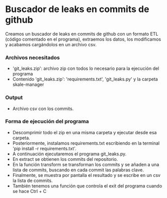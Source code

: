# Buscador de leaks en commits de github
Creamos un buscador de leaks en commits de github con un formato ETL (código comentado en el programa), extraemos los datos, los modificamos y acabamos cargándolos en un archivo csv.
### Archivos necesitados
- 'git_leaks.zip': archivo zip con todos lo necesario para la ejecución del programa
- Contenido 'git_leaks.zip': 'requirements.txt', 'git_leaks.py' y la carpeta skale-manager
### Output
- Archivo csv con los commits.
### Forma de ejecución del programa
- Descomprimir todo el zip en una misma carpeta y ejecutar desde esa carpeta.
- Posteriormente, instalamos requirements.txt escribiendo en la terminal 'pip install -r requirements.txt'.
- A continuación ejecutaremos el programa git_leaks.py.
- En extract se obtienen los commits del repositorio.
- En la función transform se transforman los commits y se añaden a una lista de commits, buscando en cada commit las palabras clave.
- Finalmente, se muestra por pantalla el resultado y se escribe en un csv la lista de commits.
- También tenemos una función que controla el exit del programa cuando se hace Ctrl + C
